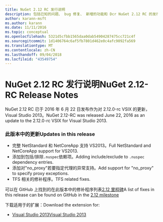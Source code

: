 ```yaml
---
title: NuGet 2.12 RC 发行说明
description: 包括已知的问题、 bug 修复、 新增的功能和 Dcr NuGet 2.12 RC 的发行说明。
author: karann-msft
ms.author: karann
ms.date: 11/11/2016
ms.topic: conceptual
ms.openlocfilehash: 5321d5cfbb1565daa0dab54904287475cc721c4f
ms.sourcegitcommit: 1d1406764c6af5fb7801d462e0c4afc9092fa569
ms.translationtype: MT
ms.contentlocale: zh-CN
ms.lasthandoff: 09/04/2018
ms.locfileid: "43549754"
---
```

# <a name="nuget-212-rc-release-notes"></a><span data-ttu-id="5cd6c-103">NuGet 2.12 RC 发行说明</span><span class="sxs-lookup"><span data-stu-id="5cd6c-103">NuGet 2.12-RC Release Notes</span></span>

<span data-ttu-id="5cd6c-104">NuGet 2.12 RC 已于 2016 年 6 月 22 日发布作为对 2.12.0-rc VSIX 的更新，Visual Studio 2013。</span><span class="sxs-lookup"><span data-stu-id="5cd6c-104">NuGet 2.12-RC was released June 22, 2016 as an update to the 2.12.0-rc VSIX for Visual Studio 2013.</span></span>

### <a name="updates-in-this-release"></a><span data-ttu-id="5cd6c-105">此版本中的更新</span><span class="sxs-lookup"><span data-stu-id="5cd6c-105">Updates in this release</span></span>

* <span data-ttu-id="5cd6c-106">完整 NetStandard 和 NetCoreApp 支持 VS2013。</span><span class="sxs-lookup"><span data-stu-id="5cd6c-106">Full NetStandard  and NetCoreApp support for VS2013.</span></span>
* <span data-ttu-id="5cd6c-107">添加到包括/排除`.nuspec`依赖项。</span><span class="sxs-lookup"><span data-stu-id="5cd6c-107">Adding include/exclude to `.nuspec` dependency entries.</span></span>
* <span data-ttu-id="5cd6c-108">添加对"no_proxy"若要指定代理的异常支持。</span><span class="sxs-lookup"><span data-stu-id="5cd6c-108">Add support for "no_proxy" to specify proxy exceptions.</span></span>
* <span data-ttu-id="5cd6c-109">TFS 相关的修补程序。</span><span class="sxs-lookup"><span data-stu-id="5cd6c-109">TFS related fixes.</span></span>

<span data-ttu-id="5cd6c-110">可以在 GitHub 上找到的在此版本中的修补程序列表[2.12 里程碑](https://github.com/NuGet/Home/issues?q=milestone%3A2.12+is%3Aclosed)</span><span class="sxs-lookup"><span data-stu-id="5cd6c-110">A list of fixes in this release can be found on GitHub in the [2.12 milestone](https://github.com/NuGet/Home/issues?q=milestone%3A2.12+is%3Aclosed)</span></span>

<span data-ttu-id="5cd6c-111">下载适用于的扩展：</span><span class="sxs-lookup"><span data-stu-id="5cd6c-111">Download the extension for:</span></span>

* [<span data-ttu-id="5cd6c-112">Visual Studio 2013</span><span class="sxs-lookup"><span data-stu-id="5cd6c-112">Visual Studio 2013</span></span>](https://dist.nuget.org/visualstudio-2013-vsix/v2.12.0-rc/NuGet.Tools.vsix)
